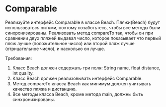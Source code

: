 # Comparable
Реализуйте интерфейс Comparable<Beach> в классе Beach. Пляжи(Beach) будут использоваться нитями, поэтому позаботьтесь, чтобы все методы были синхронизированы.
Реализовать метод compareTo так, чтобы он при сравнении двух пляжей выдавал число, которое показывает что первый пляж лучше (положительное число)
или второй пляж лучше (отрицательное число), и насколько он лучше.

Требования:
1. Класс Beach должен содержать три поля: String name, float distance, int quality.
2. Класс Beach должен реализовывать интерфейс Comparable<Beach>.
3. Метод compareTo класса Beach как минимум должен учитывать качество пляжа и дистанцию.
4. Все методы класса Beach, кроме метода main, должны быть синхронизированы.